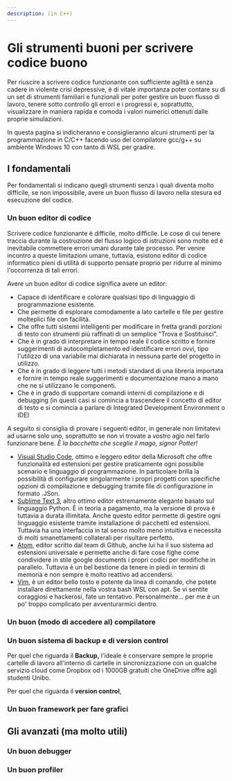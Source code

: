 ```yaml
---
description: (in C++)
---
```


# Gli strumenti buoni per scrivere codice buono

Per riuscire a scrivere codice funzionante con sufficiente agilità e senza cadere in violente crisi depressive, è di vitale importanza poter contare su di un set di strumenti familiari e funzionali per poter gestire un buon flusso di lavoro, tenere sotto controllo gli errori e i progressi e, soprattutto, visualizzare in maniera rapida e comoda i valori numerici ottenuti dalle proprie simulazioni.

In questa pagina si indicheranno e consiglieranno alcuni strumenti per la programmazione in C/C++ facendo uso del compilatore gcc/g++ su ambiente Windows 10 con tanto di WSL per gradire.

## I fondamentali

Per fondamentali si indicano quegli strumenti senza i quali diventa molto difficile, se non impossibile, avere un buon flusso di lavoro nella stesura ed esecuzione del codice.

### Un buon editor di codice

Scrivere codice funzionante è difficile, molto difficile. Le cose di cui tenere traccia durante la costruzione del flusso logico di istruzioni sono molte ed è inevitabile commettere errori umani durante tale processo. Per venire incontro a queste limitazioni umane, tuttavia, esistono editor di codice informatico pieni di utilità di supporto pensate proprio per ridurre al minimo l'occorrenza di tali errori.

Avere un buon editor di codice significa avere un editor:

* Capace di identificare e colorare qualsiasi tipo di linguaggio di programmazione esistente.
* Che permette di esplorare comodamente a lato cartelle e file per gestire molteplici file con facilità.
* Che offre tutti sistemi intelligenti per modificare in fretta grandi porzioni di testo con strumenti più raffinati di un semplice "Trova e Sostituisci".
* Che è in grado di interpretare in tempo reale il codice scritto e fornire suggerimenti di autocompletamento ed identificare errori ovvi, tipo l'utilizzo di una variabile mai dichiarata in nessuna parte del progetto in utilizzo.
* Che è in grado di leggere tutti i metodi standard di una libreria importata e fornire in tempo reale suggerimenti e documentazione mano a mano che ne si utilizzano le componenti.
* Che è in grado di supportare comandi interni di compilazione e di debugging \(in questi casi si comincia a trascendere il concetto di editor di testo e si comincia a parlare di Integrated Development Environment o IDE\)

A seguito si consiglia di provare i seguenti editor, in generale non limitatevi ad usarne solo uno, soprattutto se non vi trovate a vostro agio nel farlo funzionare bene. _È la bacchetta che sceglie il mago, signor Potter!_

* [Visual Studio Code](https://code.visualstudio.com/), ottimo e leggero editor della Microsoft che offre funzionalità ed estensioni per gestire praticamente ogni possibile scenario e linguaggio di programmazione. In particolare brilla la possibilità di configurare singolarmente i propri progetti con specifiche opzioni di compilazione e debugging tramite file di configurazione in formato .JSon.
* [Sublime Text 3](https://www.sublimetext.com/), altro ottimo editor estremamente elegante basato sul linguaggio Python. È in teoria a pagamento, ma la versione di prova è tuttavia a durata illimitata. Anche questo editor permette di gestire ogni linguaggio esistente tramite installazione di pacchetti ed estensioni. Tuttavia ha una interfaccia in tal senso molto meno intuitiva e necessita di molti smanettamenti collaterali per risultare perfetto.
* [Atom](https://atom.io/), editor scritto dal team di Github, anche lui ha il suo sistema ad estensioni universale e permette anche di fare cose fighe come condividere in stile google documents i propri codici per modifiche in parallelo. Tuttavia è un bel bestione da tenere in piedi in termini di memoria e non sempre è molto reattivo ad accendersi.
* [Vim](https://www.vim.org/), è un editor bello tosto e potente da linea di comando, che potete installare direttamente nella vostra bash WSL con apt. Se vi sentite coraggiosi e hackerosi, fate un tentativo. Personalmente... per me è un po' troppo complicato per avventurarmici dentro.

### Un buon \(modo di accedere al\) compilatore

### Un buon sistema di backup e di version control

Per quel che riguarda il **Backup,** l'ideale è conservare sempre le proprie cartelle di lavoro all'interno di cartelle in sincronizzazione con un qualche servizio cloud come Dropbox od i 1000GB gratuiti che OneDrive offre agli studenti Unibo.

Per quel che riguarda il **version control**, 

### Un buon framework per fare grafici

## Gli avanzati \(ma molto utili\)

### Un buon debugger

### Un buon profiler

